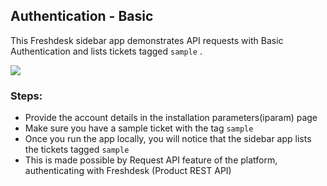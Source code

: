 ## Authentication - Basic

This Freshdesk sidebar app demonstrates API requests with Basic Authentication and lists tickets tagged `sample` .

![](./app/preview.png)

### Steps:

- Provide the account details in the installation parameters(iparam) page
- Make sure you have a sample ticket with the tag `sample`
- Once you run the app locally, you will notice that the sidebar app lists the tickets tagged `sample`
- This is made possible by Request API feature of the platform, authenticating with Freshdesk (Product REST API)
